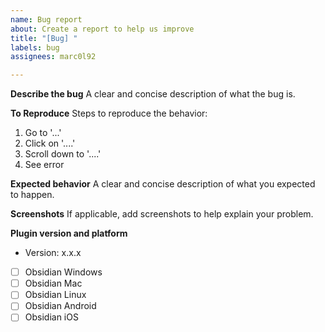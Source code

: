 ```yaml
---
name: Bug report
about: Create a report to help us improve
title: "[Bug] "
labels: bug
assignees: marc0l92

---
```


**Describe the bug**
A clear and concise description of what the bug is.

**To Reproduce**
Steps to reproduce the behavior:
1. Go to '...'
2. Click on '....'
3. Scroll down to '....'
4. See error

**Expected behavior**
A clear and concise description of what you expected to happen.

**Screenshots**
If applicable, add screenshots to help explain your problem.

**Plugin version and platform**
- Version: x.x.x
- [ ] Obsidian Windows
- [ ] Obsidian Mac
- [ ] Obsidian Linux
- [ ] Obsidian Android
- [ ] Obsidian iOS
